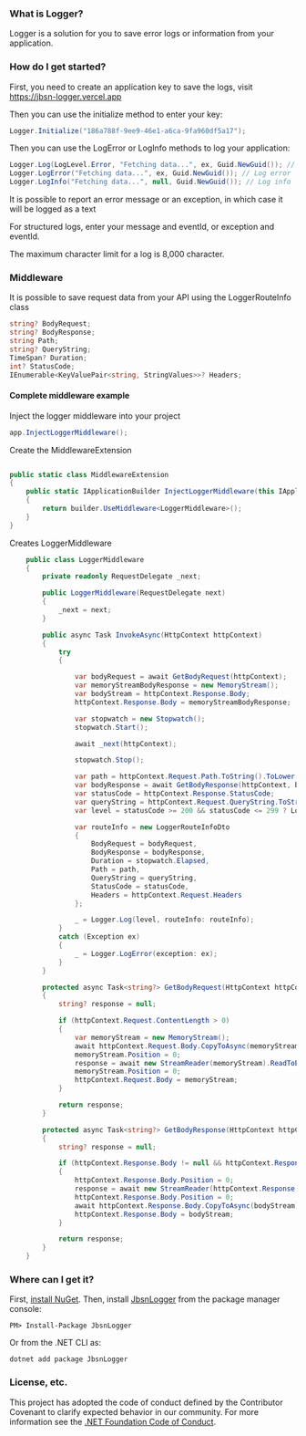 ### What is Logger?

Logger is a solution for you to save error logs or information from your application.

### How do I get started?

First, you need to create an application key to save the logs, visit https://jbsn-logger.vercel.app

Then you can use the initialize method to enter your key:

```csharp
Logger.Initialize("186a788f-9ee9-46e1-a6ca-9fa960df5a17");
```

Then you can use the LogError or LogInfo methods to log your application:
```csharp
Logger.Log(LogLevel.Error, "Fetching data...", ex, Guid.NewGuid()); // Generic log
Logger.LogError("Fetching data...", ex, Guid.NewGuid()); // Log error
Logger.LogInfo("Fetching data...", null, Guid.NewGuid()); // Log info
```
It is possible to report an error message or an exception, in which case it will be logged as a text

For structured logs, enter your message and eventId, or exception and eventId.

The maximum character limit for a log is 8,000 character.

### Middleware

It is possible to save request data from your API using the LoggerRouteInfo class

```csharp
string? BodyRequest;
string? BodyResponse;
string Path;
string? QueryString;
TimeSpan? Duration;
int? StatusCode;
IEnumerable<KeyValuePair<string, StringValues>>? Headers;
```

#### Complete middleware example

Inject the logger middleware into your project
```csharp
app.InjectLoggerMiddleware();
```

Create the MiddlewareExtension
```csharp

public static class MiddlewareExtension
{
    public static IApplicationBuilder InjectLoggerMiddleware(this IApplicationBuilder builder)
    {
        return builder.UseMiddleware<LoggerMiddleware>();
    }
}
```

Creates LoggerMiddleware
```csharp
    public class LoggerMiddleware
    {
        private readonly RequestDelegate _next;

        public LoggerMiddleware(RequestDelegate next)
        {
            _next = next;
        }

        public async Task InvokeAsync(HttpContext httpContext)
        {
            try
            {

                var bodyRequest = await GetBodyRequest(httpContext);
                var memoryStreamBodyResponse = new MemoryStream();
                var bodyStream = httpContext.Response.Body;
                httpContext.Response.Body = memoryStreamBodyResponse;

                var stopwatch = new Stopwatch();
                stopwatch.Start();

                await _next(httpContext);

                stopwatch.Stop();

                var path = httpContext.Request.Path.ToString().ToLower();
                var bodyResponse = await GetBodyResponse(httpContext, bodyStream);
                var statusCode = httpContext.Response.StatusCode;
                var queryString = httpContext.Request.QueryString.ToString();
                var level = statusCode >= 200 && statusCode <= 299 ? LoggerLevel.Info: LoggerLevel.Error;

                var routeInfo = new LoggerRouteInfoDto
                {
                    BodyRequest = bodyRequest,
                    BodyResponse = bodyResponse,
                    Duration = stopwatch.Elapsed,
                    Path = path,
                    QueryString = queryString,
                    StatusCode = statusCode,
                    Headers = httpContext.Request.Headers
                };

                _ = Logger.Log(level, routeInfo: routeInfo);
            }
            catch (Exception ex)
            {
                _ = Logger.LogError(exception: ex);
            }
        }

        protected async Task<string?> GetBodyRequest(HttpContext httpContext)
        {
            string? response = null;

            if (httpContext.Request.ContentLength > 0)
            {
                var memoryStream = new MemoryStream();
                await httpContext.Request.Body.CopyToAsync(memoryStream);
                memoryStream.Position = 0;
                response = await new StreamReader(memoryStream).ReadToEndAsync();
                memoryStream.Position = 0;
                httpContext.Request.Body = memoryStream;
            }

            return response;
        }

        protected async Task<string?> GetBodyResponse(HttpContext httpContext, Stream bodyStream)
        {
            string? response = null;

            if (httpContext.Response.Body != null && httpContext.Response.Body.Length > 0)
            {
                httpContext.Response.Body.Position = 0;
                response = await new StreamReader(httpContext.Response.Body).ReadToEndAsync();
                httpContext.Response.Body.Position = 0;
                await httpContext.Response.Body.CopyToAsync(bodyStream);
                httpContext.Response.Body = bodyStream;
            }

            return response;
        }
    }
```
</details>

### Where can I get it?

First, [install NuGet](http://docs.nuget.org/docs/start-here/installing-nuget). Then, install [JbsnLogger](https://www.nuget.org/packages/JbsnLogger) from the package manager console:

```
PM> Install-Package JbsnLogger
```
Or from the .NET CLI as:
```
dotnet add package JbsnLogger
```

### License, etc.

This project has adopted the code of conduct defined by the Contributor Covenant to clarify expected behavior in our community.
For more information see the [.NET Foundation Code of Conduct](https://dotnetfoundation.org/code-of-conduct).
